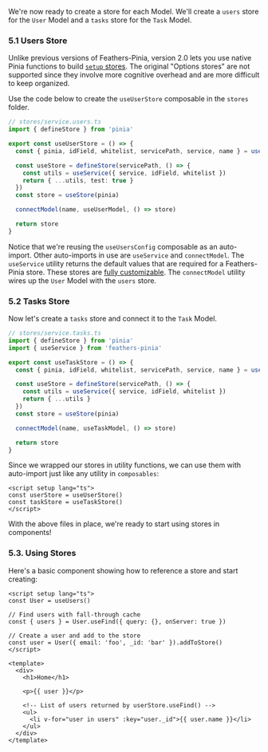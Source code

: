 We're now ready to create a store for each Model. We'll create a `users` store for the `User` Model and a `tasks` store
for the `Task` Model.

### 5.1 Users Store

Unlike previous versions of Feathers-Pinia, version 2.0 lets you use native Pinia functions to build
[`setup` stores](https://pinia.vuejs.org/core-concepts/#setup-stores). The original "Options stores" are not supported
since they involve more cognitive overhead and are more difficult to keep organized.

Use the code below to create the `useUserStore` composable in the `stores` folder.

```ts
// stores/service.users.ts
import { defineStore } from 'pinia'

export const useUserStore = () => {
  const { pinia, idField, whitelist, servicePath, service, name } = useUsersConfig()

  const useStore = defineStore(servicePath, () => {
    const utils = useService({ service, idField, whitelist })
    return { ...utils, test: true }
  })
  const store = useStore(pinia)

  connectModel(name, useUserModel, () => store)

  return store
}
```

Notice that we're reusing the `useUsersConfig` composable as an auto-import. Other auto-imports in use are `useService`
and `connectModel`. The `useService` utility returns the default values that are required for a Feathers-Pinia store.
These stores are [fully customizable](/guide/use-service#customize-the-store). The `connectModel` utility wires up the
`User` Model with the `users` store.

### 5.2 Tasks Store

Now let's create a `tasks` store and connect it to the `Task` Model.

```ts
// stores/service.tasks.ts
import { defineStore } from 'pinia'
import { useService } from 'feathers-pinia'

export const useTaskStore = () => {
  const { pinia, idField, whitelist, servicePath, service, name } = useTasksConfig()

  const useStore = defineStore(servicePath, () => {
    const utils = useService({ service, idField, whitelist })
    return { ...utils }
  })
  const store = useStore(pinia)

  connectModel(name, useTaskModel, () => store)

  return store
}
```

Since we wrapped our stores in utility functions, we can use them with auto-import just like any utility in `composables`:

```vue
<script setup lang="ts">
const userStore = useUserStore()
const taskStore = useTaskStore()
</script>
```

With the above files in place, we're ready to start using stores in components!

### 5.3. Using Stores

Here's a basic component showing how to reference a store and start creating:

```vue
<script setup lang="ts">
const User = useUsers()

// Find users with fall-through cache
const { users } = User.useFind({ query: {}, onServer: true })

// Create a user and add to the store
const user = User({ email: 'foo', _id: 'bar' }).addToStore()
</script>

<template>
  <div>
    <h1>Home</h1>

    <p>{{ user }}</p>
    
    <!-- List of users returned by userStore.useFind() -->
    <ul>
      <li v-for="user in users" :key="user._id">{{ user.name }}</li>
    </ul>
  </div>
</template>
```

